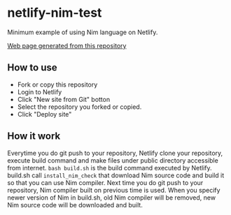 # netlify-nim-test
Minimum example of using Nim language on Netlify.

[Web page generated from this repository](https://use-nim-on.netlify.com/)

## How to use
* Fork or copy this repository
* Login to Netlify
* Click "New site from Git" botton
* Select the repository you forked or copied.
* Click "Deploy site"

## How it work
Everytime you do git push to your repository, Netlify clone your repository, execute build command and make files under public directory accessible from internet.
``bash build.sh`` is the build command executed by Netlify.
build.sh call ``install_nim_check`` that download Nim source code and build it so that you can use Nim compiler.
Next time you do git push to your repository, Nim compiler built on previous time is used.
When you specify newer version of Nim in build.sh, old Nim compiler will be removed, new Nim source code will be downloaded and built.
